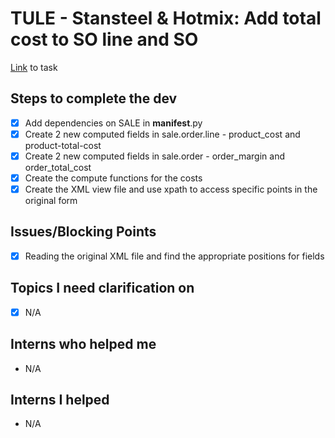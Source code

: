 # TULE - Stansteel & Hotmix: Add total cost to SO line and SO

[Link]([url](https://www.odoo.com/web#id=3362729&menu_id=4722&action=4665&active_id=3362708&model=project.task&view_type=form)) to task

## Steps to complete the dev
- [X] Add dependencies on SALE in __manifest__.py
- [X] Create 2 new computed fields in sale.order.line - product_cost and product-total-cost
- [X] Create 2 new computed fields in sale.order - order_margin and order_total_cost
- [X] Create the compute functions for the costs
- [X] Create the XML view file and use xpath to access specific points in the original form 

## Issues/Blocking Points
- [X] Reading the original XML file and find the appropriate positions for fields

## Topics I need clarification on
- [X] N/A
      
## Interns who helped me
- N/A

## Interns I helped
- N/A
